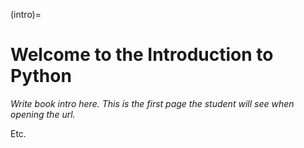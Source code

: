 (intro)=
# Welcome to the Introduction to Python

_Write book intro here. This is the first page the student will see when opening the url._

Etc.